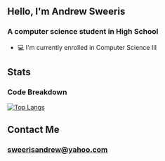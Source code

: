 ## Hello, I'm Andrew Sweeris
### A computer science student in High School

 - 💻 I'm currently enrolled in Computer Science III

## Stats
### Code Breakdown
[![Top Langs](https://github-readme-stats.vercel.app/api/top-langs/?username=AndrewSweeris&layout=compact&theme=github_dark&hide=GAP)](https://github.com/anuraghazra/github-readme-stats)

## Contact Me
### sweerisandrew@yahoo.com
